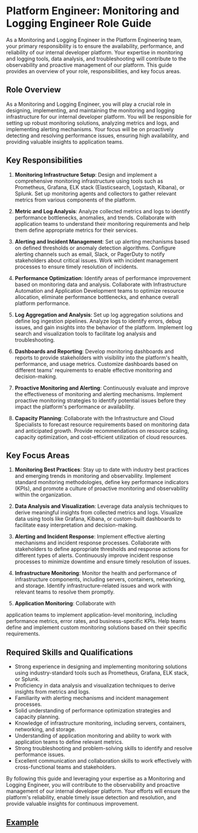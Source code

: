 # Platform Engineer: Monitoring and Logging Engineer Role Guide

As a Monitoring and Logging Engineer in the Platform Engineering team, your primary responsibility is to ensure the availability, performance, and reliability of our internal developer platform. Your expertise in monitoring and logging tools, data analysis, and troubleshooting will contribute to the observability and proactive management of our platform. This guide provides an overview of your role, responsibilities, and key focus areas.

## Role Overview

As a Monitoring and Logging Engineer, you will play a crucial role in designing, implementing, and maintaining the monitoring and logging infrastructure for our internal developer platform. You will be responsible for setting up robust monitoring solutions, analyzing metrics and logs, and implementing alerting mechanisms. Your focus will be on proactively detecting and resolving performance issues, ensuring high availability, and providing valuable insights to application teams.

## Key Responsibilities

1. **Monitoring Infrastructure Setup**: Design and implement a comprehensive monitoring infrastructure using tools such as Prometheus, Grafana, ELK stack (Elasticsearch, Logstash, Kibana), or Splunk. Set up monitoring agents and collectors to gather relevant metrics from various components of the platform.

2. **Metric and Log Analysis**: Analyze collected metrics and logs to identify performance bottlenecks, anomalies, and trends. Collaborate with application teams to understand their monitoring requirements and help them define appropriate metrics for their services.

3. **Alerting and Incident Management**: Set up alerting mechanisms based on defined thresholds or anomaly detection algorithms. Configure alerting channels such as email, Slack, or PagerDuty to notify stakeholders about critical issues. Work with incident management processes to ensure timely resolution of incidents.

4. **Performance Optimization**: Identify areas of performance improvement based on monitoring data and analysis. Collaborate with Infrastructure Automation and Application Development teams to optimize resource allocation, eliminate performance bottlenecks, and enhance overall platform performance.

5. **Log Aggregation and Analysis**: Set up log aggregation solutions and define log ingestion pipelines. Analyze logs to identify errors, debug issues, and gain insights into the behavior of the platform. Implement log search and visualization tools to facilitate log analysis and troubleshooting.

6. **Dashboards and Reporting**: Develop monitoring dashboards and reports to provide stakeholders with visibility into the platform's health, performance, and usage metrics. Customize dashboards based on different teams' requirements to enable effective monitoring and decision-making.

7. **Proactive Monitoring and Alerting**: Continuously evaluate and improve the effectiveness of monitoring and alerting mechanisms. Implement proactive monitoring strategies to identify potential issues before they impact the platform's performance or availability.

8. **Capacity Planning**: Collaborate with the Infrastructure and Cloud Specialists to forecast resource requirements based on monitoring data and anticipated growth. Provide recommendations on resource scaling, capacity optimization, and cost-efficient utilization of cloud resources.

## Key Focus Areas

1. **Monitoring Best Practices**: Stay up to date with industry best practices and emerging trends in monitoring and observability. Implement standard monitoring methodologies, define key performance indicators (KPIs), and promote a culture of proactive monitoring and observability within the organization.

2. **Data Analysis and Visualization**: Leverage data analysis techniques to derive meaningful insights from collected metrics and logs. Visualize data using tools like Grafana, Kibana, or custom-built dashboards to facilitate easy interpretation and decision-making.

3. **Alerting and Incident Response**: Implement effective alerting mechanisms and incident response processes. Collaborate with stakeholders to define appropriate thresholds and response actions for different types of alerts. Continuously improve incident response processes to minimize downtime and ensure timely resolution of issues.

4. **Infrastructure Monitoring**: Monitor the health and performance of infrastructure components, including servers, containers, networking, and storage. Identify infrastructure-related issues and work with relevant teams to resolve them promptly.

5. **Application Monitoring**: Collaborate with

 application teams to implement application-level monitoring, including performance metrics, error rates, and business-specific KPIs. Help teams define and implement custom monitoring solutions based on their specific requirements.

## Required Skills and Qualifications

- Strong experience in designing and implementing monitoring solutions using industry-standard tools such as Prometheus, Grafana, ELK stack, or Splunk.
- Proficiency in data analysis and visualization techniques to derive insights from metrics and logs.
- Familiarity with alerting mechanisms and incident management processes.
- Solid understanding of performance optimization strategies and capacity planning.
- Knowledge of infrastructure monitoring, including servers, containers, networking, and storage.
- Understanding of application monitoring and ability to work with application teams to define relevant metrics.
- Strong troubleshooting and problem-solving skills to identify and resolve performance issues.
- Excellent communication and collaboration skills to work effectively with cross-functional teams and stakeholders.

By following this guide and leveraging your expertise as a Monitoring and Logging Engineer, you will contribute to the observability and proactive management of our internal developer platform. Your efforts will ensure the platform's reliability, enable timely issue detection and resolution, and provide valuable insights for continuous improvement.

## [Example](./example.md)
